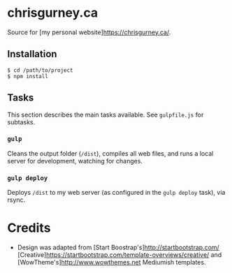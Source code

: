 # chrisgurney.ca

Source for [my personal website]<https://chrisgurney.ca/>.

## Installation

    $ cd /path/to/project
    $ npm install

## Tasks

This section describes the main tasks available. See `gulpfile.js` for subtasks.

### `gulp`

Cleans the output folder (`/dist`), compiles all web files, and runs a local server for development, watching for changes.

### `gulp deploy`

Deploys `/dist` to my web server (as configured in the `gulp deploy` task), via rsync.

# Credits

* Design was adapted from [Start Boostrap's]<http://startbootstrap.com/> [Creative]<https://startbootstrap.com/template-overviews/creative/> and [WowTheme's]<http://www.wowthemes.net> Mediumish templates.